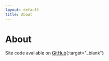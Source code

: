 ```yaml
---
layout: default
title: About
---
```

# About

Site code available on [GitHub](https://github.com/neavlingm/itsmeat-jekyll){:target="_blank"}